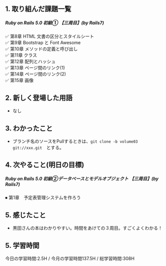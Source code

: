 ## 1. 取り組んだ課題一覧
##### Ruby on Rails 5.0 初級① 【三周目】(by Rails7)
✅ 第8章 HTML 文書の区分とスタイルシート    
✅ 第9章 Bootstrap と Font Awesome     
✅ 第10章 メソッドの定義と呼び出し     
✅ 第11章 クラス     
✅ 第12章 配列とハッシュ     
✅ 第13章 ページ間のリンク(1)   
✅ 第14章 ページ間のリンク(2)   
✅ 第15章 画像   
 
## 2. 新しく登場した用語
- なし

## 3. わかったこと
- ブランチ名のソースをPullするときは、```git clone -b volume03 git://xxx.git```　とする。

## 4. 次やること(明日の目標) 
##### Ruby on Rails 5.0 初級②データベースとモデルオブジェクト 【三周目】(by Rails7)
⏹ 第1章　予定表管理システムを作ろう

## 5. 感じたこと
- 黒田さんの本はわかりやすい。時間をあけての３周目。すごくよくわかる！

## 5. 学習時間
今日の学習時間:2.5H / 今月の学習時間137.5H / 総学習時間:308H　
